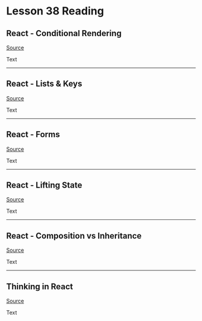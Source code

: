 # Lesson 38 Reading

## React - Conditional Rendering

[Source](https://reactjs.org/docs/conditional-rendering.html)

Text

---

## React - Lists & Keys

[Source](https://reactjs.org/docs/lists-and-keys.html)

Text

---

## React - Forms

[Source](https://reactjs.org/docs/forms.html)

Text

---

## React - Lifting State

[Source](https://reactjs.org/docs/lifting-state-up.html)

Text

---

## React - Composition vs Inheritance

[Source](https://reactjs.org/docs/composition-vs-inheritance.html)

Text

---

## Thinking in React

[Source](https://reactjs.org/docs/thinking-in-react.html)

Text

